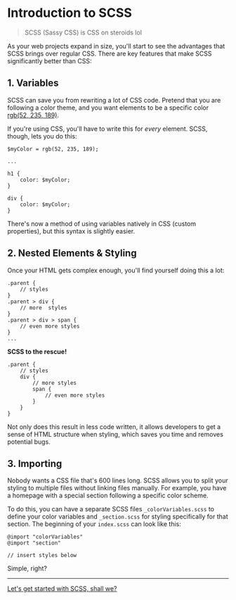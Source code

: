 # Introduction to SCSS

> SCSS (Sassy CSS) is CSS on steroids lol

As your web projects expand in size, you'll start to see the advantages that SCSS brings over regular CSS. There are key features that make SCSS significantly better than CSS:

## 1. Variables
SCSS can save you from rewriting a lot of CSS code. Pretend that you are following a color theme, and you want elements to be a specific color [rgb(52, 235, 189)](https://www.color-hex.com/color/34ebbd).

If you're using CSS, you'll have to write this for *every* element. SCSS, though, lets you do this:
```
$myColor = rgb(52, 235, 189);

...

h1 {
    color: $myColor;
}

div {
    color: $myColor;
}
```
There's now a method of using variables natively in CSS (custom properties), but this syntax is slightly easier.

## 2. Nested Elements & Styling
Once your HTML gets complex enough, you'll find yourself doing this a lot:
```
.parent {
    // styles
}
.parent > div {
    // more  styles
}
.parent > div > span {
    // even more styles
}
...
```
**SCSS to the rescue!**
```
.parent {
    // styles
    div {
        // more styles
        span {
            // even more styles
        }
    }
}
```
Not only does this result in less code written, it allows developers to get a sense of HTML structure when styling, which saves you time and removes potential bugs.

## 3. Importing
Nobody wants a CSS file that's 600 lines long. SCSS allows you to split your styling to multiple files without linking files manually. For example, you have a homepage with a special section following a specific color scheme. 

To do this, you can have a separate SCSS files `_colorVariables.scss` to define your color variables and `_section.scss` for styling specifically for that section. The beginning of your `index.scss` can look like this:
```
@import "colorVariables"
@import "section"

// insert styles below
```
Simple, right?

---

[Let's get started with SCSS, shall we?](./SCSS-Setup.md)